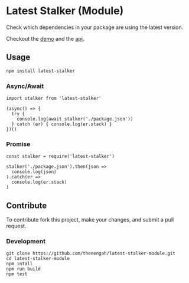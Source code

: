 # Latest Stalker (Module)

Check which dependencies in your package are using the latest version.

Checkout the [demo](https://latest-stalker.herokuapp.com) and the [api](https://github.com/thenengah/latest-stalker-api).

## Usage

```bash
npm install latest-stalker
```

### Async/Await

```node
import stalker from 'latest-stalker'

(async() => {
  try {
    console.log(await stalker('./package.json'))
  } catch (er) { console.log(er.stack) }
})()
```

### Promise

```node
const stalker = require('latest-stalker')

stalker('./package.json').then(json =>
  console.log(json)
).catch(er =>
  console.log(er.stack)
)
```

## Contribute

To contribute fork this project, make your changes, and submit a pull request.

### Development

```text
git clone https://github.com/thenengah/latest-stalker-module.git
cd latest-stalker-module
npm intall
npm run build
npm test 
```

